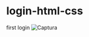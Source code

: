 # login-html-css
first login
![Captura](https://user-images.githubusercontent.com/108402757/176421657-dee5e500-23d9-4a49-868e-ae2ec3baee7e.PNG)
